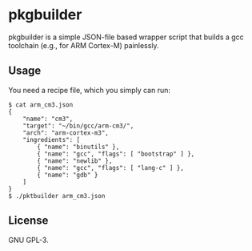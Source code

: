 # pkgbuilder
pkgbuilder is a simple JSON-file based wrapper script that builds a gcc
toolchain (e.g., for ARM Cortex-M) painlessly.

## Usage
You need a recipe file, which you simply can run:

```
$ cat arm_cm3.json
{
	"name": "cm3",
	"target": "~/bin/gcc/arm-cm3/",
	"arch": "arm-cortex-m3",
	"ingredients": [
		{ "name": "binutils" },
		{ "name": "gcc", "flags": [ "bootstrap" ] },
		{ "name": "newlib" },
		{ "name": "gcc", "flags": [ "lang-c" ] },
		{ "name": "gdb" }
	]
}
$ ./pktbuilder arm_cm3.json 
```

## License
GNU GPL-3.
